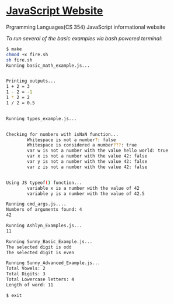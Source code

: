 # [JavaScript Website](https://cs354-team-website.onrender.com/)
Prgramming Languages(CS 354) JavaScript informational website

_To run several of the basic examples via bash powered terminal:_
```sh
$ make
chmod +x fire.sh
sh fire.sh
Running basic_math_example.js...


Printing outputs...
1 + 2 = 3
1 - 2 = -1
1 * 2 = 2
1 / 2 = 0.5


Running types_example.js...


Checking for numbers with isNaN function...
        Whitespace is not a number?: false
        Whitespace is considered a number???: true
        var w is not a number with the value hello world: true
        var x is not a number with the value 42: false
        var y is not a number with the value 42: false
        var z is not a number with the value 42: false


Using JS typeof() function...
        variable x is a number with the value of 42
        variable y is a number with the value of 42.5

Running cmd_args.js....
Numbers of arguments found: 4
42

Running Ashlyn_Examples.js...
11

Running Sunny_Basic_Example.js...
The selected digit is odd
The selected digit is even

Running Sunny_Advanced_Example.js...
Total Vowels: 2
Total Digits: 3
Total Lowercase letters: 4
Length of word: 11

$ exit
```

